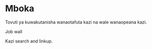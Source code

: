 # Mboka
Tovuti ya kuwakutanisha wanaotafuta kazi na wale wanaopeana kazi.

Job wall

Kazi search and linkup.
